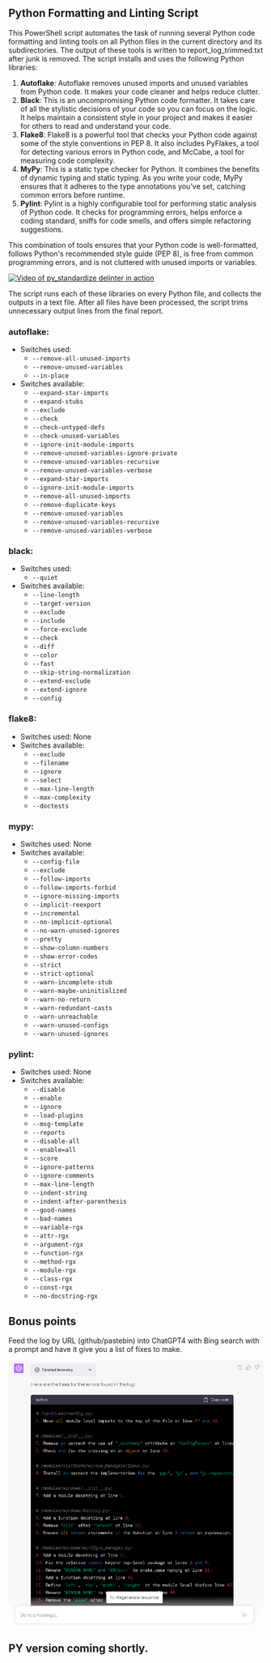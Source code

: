 ## Python Formatting and Linting Script

This PowerShell script automates the task of running several Python code formatting and linting tools on all Python files in the current directory and its subdirectories. The output of these tools is written to report_log_trimmed.txt after junk is removed. The script installs and uses the following Python libraries:

1. **Autoflake**: Autoflake removes unused imports and unused variables from Python code. It makes your code cleaner and helps reduce clutter. 
2. **Black**: This is an uncompromising Python code formatter. It takes care of all the stylistic decisions of your code so you can focus on the logic. It helps maintain a consistent style in your project and makes it easier for others to read and understand your code.
3. **Flake8**: Flake8 is a powerful tool that checks your Python code against some of the style conventions in PEP 8. It also includes PyFlakes, a tool for detecting various errors in Python code, and McCabe, a tool for measuring code complexity.
4. **MyPy**: This is a static type checker for Python. It combines the benefits of dynamic typing and static typing. As you write your code, MyPy ensures that it adheres to the type annotations you've set, catching common errors before runtime.
5. **Pylint**: Pylint is a highly configurable tool for performing static analysis of Python code. It checks for programming errors, helps enforce a coding standard, sniffs for code smells, and offers simple refactoring suggestions.
 

This combination of tools ensures that your Python code is well-formatted, follows Python's recommended style guide (PEP 8), is free from common programming errors, and is not cluttered with unused imports or variables. 

[![Video of py_standardize delinter in action](https://img.youtube.com/vi/ZECB4epLXTw/0.jpg)](https://youtu.be/ZECB4epLXTw)


The script runs each of these libraries on every Python file, and collects the outputs in a text file. After all files have been processed, the script trims unnecessary output lines from the final report.

### autoflake:
- Switches used:
  - `--remove-all-unused-imports`
  - `--remove-unused-variables`
  - `--in-place`
- Switches available:
  - `--expand-star-imports`
  - `--expand-stubs`
  - `--exclude`
  - `--check`
  - `--check-untyped-defs`
  - `--check-unused-variables`
  - `--ignore-init-module-imports`
  - `--remove-unused-variables-ignore-private`
  - `--remove-unused-variables-recursive`
  - `--remove-unused-variables-verbose`
  - `--expand-star-imports`
  - `--ignore-init-module-imports`
  - `--remove-all-unused-imports`
  - `--remove-duplicate-keys`
  - `--remove-unused-variables`
  - `--remove-unused-variables-recursive`
  - `--remove-unused-variables-verbose`

### black:
- Switches used:
  - `--quiet`
- Switches available:
  - `--line-length`
  - `--target-version`
  - `--exclude`
  - `--include`
  - `--force-exclude`
  - `--check`
  - `--diff`
  - `--color`
  - `--fast`
  - `--skip-string-normalization`
  - `--extend-exclude`
  - `--extend-ignore`
  - `--config`

### flake8:
- Switches used: None
- Switches available:
  - `--exclude`
  - `--filename`
  - `--ignore`
  - `--select`
  - `--max-line-length`
  - `--max-complexity`
  - `--doctests`

### mypy:
- Switches used: None
- Switches available:
  - `--config-file`
  - `--exclude`
  - `--follow-imports`
  - `--follow-imports-forbid`
  - `--ignore-missing-imports`
  - `--implicit-reexport`
  - `--incremental`
  - `--no-implicit-optional`
  - `--no-warn-unused-ignores`
  - `--pretty`
  - `--show-column-numbers`
  - `--show-error-codes`
  - `--strict`
  - `--strict-optional`
  - `--warn-incomplete-stub`
  - `--warn-maybe-uninitialized`
  - `--warn-no-return`
  - `--warn-redundant-casts`
  - `--warn-unreachable`
  - `--warn-unused-configs`
  - `--warn-unused-ignores`

### pylint:
- Switches used: None
- Switches available:
  - `--disable`
  - `--enable`
  - `--ignore`
  - `--load-plugins`
  - `--msg-template`
  - `--reports`
  - `--disable-all`
  - `--enable=all`
  - `--score`
  - `--ignore-patterns`
  - `--ignore-comments`
  - `--max-line-length`
  - `--indent-string`
  - `--indent-after-parenthesis`
  - `--good-names`
  - `--bad-names`
  - `--variable-rgx`
  - `--attr-rgx`
  - `--argument-rgx`
  - `--function-rgx`
  - `--method-rgx`
  - `--module-rgx`
  - `--class-rgx`
  - `--const-rgx`
  - `--no-docstring-rgx`


## Bonus points

Feed the log by URL (github/pastebin) into ChatGPT4 with Bing search with a prompt and have it give you a list of fixes to make.

![My Image](delint.png)


## PY version coming shortly.

